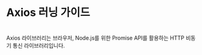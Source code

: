 # Axios 러닝 가이드

<img src="https://yamoo9.github.io/axios/Ax.png" style="max-height: 80px; float: left; margin-right: 20px;" alt>

<p style="margin-top: 38px; overflow: hidden">Axios 라이브러리는 브라우저, Node.js를 위한 Promise API를 활용하는 HTTP 비동기 통신 라이브러리입니다.
</p>